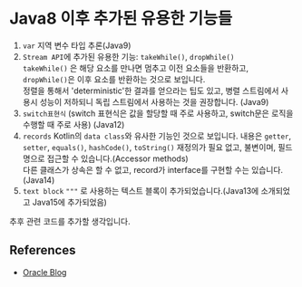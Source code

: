 # Java8 이후 추가된 유용한 기능들

1. `var` 지역 변수 타입 추론(Java9)
2. `Stream API`에 추가된 유용한 기능: `takeWhile()`, `dropWhile()`  
   `takeWhile()` 은 해당 요소를 만나면 멈추고 이전 요소들을 반환하고, `dropWhile()`은 이후 요소를 반환하는 것으로 보입니다.  
   정렬을 통해서 'deterministic'한 결과를 얻으라는 팁도 있고, 병렬 스트림에서 사용시 성능이 저하되니 독립 스트림에서 사용하는 것을 권장합니다. (Java9)
3. `switch표현식` (switch 표현식은 값을 할당할 때 주로 사용하고, switch문은 로직을 수행할 때 주로 사용) (Java12)
4. `records` Kotlin의 `data class`와 유사한 기능인 것으로 보입니다. 내용은 `getter`, `setter`, `equals()`, `hashCode()`, `toString()` 재정의가 필요 없고, 불변이며, 필드명으로 접근할 수 있습니다.(Accessor methods)  
   다른 클래스가 상속은 할 수 없고, record가 interface를 구현할 수는 있습니다. (Java14)
5. `text block` `"""` 로 사용하는 텍스트 블록이 추가되었습니다.(Java13에 소개되었고 Java15에 추가되었음)

추후 관련 코드를 추가할 생각입니다.

## References

- [Oracle Blog](https://blogs.oracle.com/javamagazine/modern-java-toys-that-boost-productivity-from-type-inference-to-text-blocks#anchor_5)
